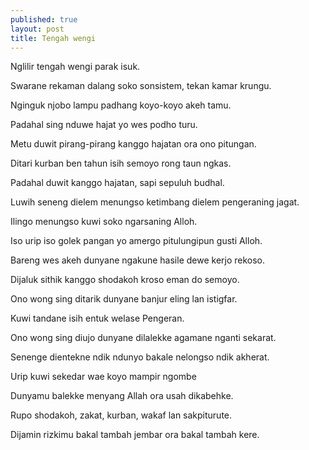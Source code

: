 ```yaml
---
published: true
layout: post
title: Tengah wengi
---
```

Nglilir tengah wengi parak isuk.

Swarane rekaman dalang soko sonsistem, tekan kamar krungu.

Nginguk njobo lampu padhang koyo-koyo akeh tamu.

Padahal sing nduwe hajat yo wes podho turu.


Metu duwit pirang-pirang kanggo hajatan ora ono pitungan.

Ditari kurban ben tahun isih semoyo rong taun ngkas.

Padahal duwit kanggo hajatan, sapi sepuluh budhal.

Luwih seneng dielem menungso ketimbang dielem pengeraning jagat.


Ilingo menungso kuwi soko ngarsaning Alloh.

Iso urip iso golek pangan yo amergo pitulungipun gusti Alloh.

Bareng wes akeh dunyane ngakune hasile dewe kerjo rekoso.

Dijaluk sithik kanggo shodakoh kroso eman do semoyo.


Ono wong sing ditarik dunyane banjur eling lan istigfar.

Kuwi tandane isih entuk welase Pengeran.

Ono wong sing diujo dunyane dilalekke agamane nganti sekarat.

Senenge dientekne ndik ndunyo bakale nelongso ndik akherat.


Urip kuwi sekedar wae koyo mampir ngombe

Dunyamu balekke menyang Allah ora usah dikabehke.

Rupo shodakoh, zakat, kurban, wakaf lan sakpiturute.

Dijamin rizkimu bakal tambah jembar ora bakal tambah kere.